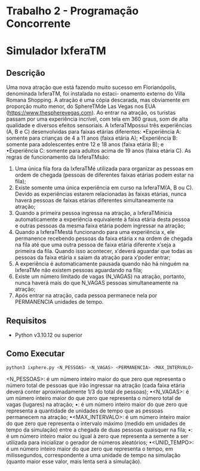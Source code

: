 # Trabalho 2 - Programação Concorrente

# Simulador IxferaTM

## Descrição

Uma nova atração que está fazendo muito sucesso em Florianópolis, denominada IxferaTM, foi instalada no estaci-
onamento externo do Villa Romana Shopping. A atração é uma cópia descarada, mas obviamente em proporção muito
menor, do SphereTMde Las Vegas nos EUA (https://www.thespherevegas.com). Ao entrar na atração, os turistas
passam por uma experiência incrível, com tela em 360 graus, som de alta qualidade e diversos efeitos sensoriais.
A IxferaTMpossui três experiências (A, B e C) desenvolvidas para faixas etárias diferentes:
•Experiência A: somente para crianças de 4 a 11 anos (faixa etária A);
•Experiência B: somente para adolescentes entre 12 e 18 anos (faixa etária B); e
•Experiência C: somente para adultos acima de 19 anos (faixa etária C).
As regras de funcionamento da IxferaTMsão:
1. Uma única fila fora da IxferaTMé utilizada para organizar as pessoas em ordem de chegada (pessoas de diferentes
faixas etárias podem estar na fila);
2. Existe somente uma única experiência em curso na IxferaTM(A, B ou C). Devido as experiências estarem
relacionadas às faixas etárias, nunca haverá pessoas de faixas etárias diferentes simultaneamente na atração;
3. Quando a primeira pessoa ingressa na atração, a IxferaTMinicia automaticamente a experiência equivalente à
faixa etária desta pessoa e outras pessoas da mesma faixa etária podem ingressar na atração;
4. Quando a IxferaTMestá funcionando para uma experiência x, ele permanence recebendo pessoas da faixa etária
x na ordem de chegada na fila até que uma outra pessoa de faixa etária diferente x′seja a primeira da fila.
Quando isso acontecer, x′deverá aguardar que todas as pessoas da faixa etária x saiam da atração para x′poder
entrar;
5. A experiência é automaticamente pausada quando não há ninguém na IxferaTMe não existem pessoas aguardando
na fila;
6. Existe um número limitado de vagas (N_VAGAS) na atração, portanto, nunca haverá mais do que N_VAGAS pessoas
simultaneamente na atração;
7. Após entrar na atração, cada pessoa permanece nela por PERMANENCIA unidades de tempo.

## Requisitos

- Python v3.10.12 ou superior

## Como Executar

```bash
python3 ixphere.py <N_PESSOAS> <N_VAGAS> <PERMANENCIA> <MAX_INTERVALO> <SEMENTE> <UNID_TEMPO>
```
<N_PESSOAS>: é um número inteiro maior do que zero que representa o número total de pessoas que irão ingressar
na atração (cada faixa etária deverá conter aproximadamente 1/3 do total de pessoas);
•<N_VAGAS>: é um número inteiro maior do que zero que representa o número total de vagas (lugares) na atração;
•<PERMANENCIA>: é um número inteiro maior do que zero que representa a quantidade de unidades de tempo que
as pessoas permanecem na atração;
•<MAX_INTERVALO>: é um número inteiro maior do que zero que representa o intervalo máximo (medido em
unidades de tempo da simulação) entre a chegada de duas pessoas quaisquer na fila;
•<SEMENTE>: é um número inteiro maior ou igual à zero que representa a semente a ser utilizada para inicializar
o gerador de números aleatórios;
•<UNID_TEMPO>: é um número inteiro maior do que zero que representa o tempo, em milissegundos, correspondente
a uma unidade de tempo na simulação (quanto maior esse valor, mais lenta será a simulação).